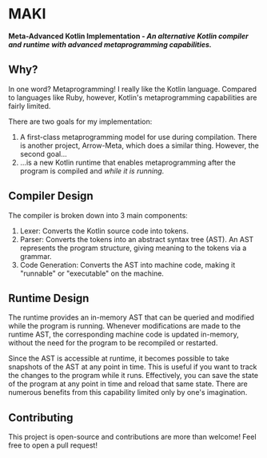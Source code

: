 # MAKI

**Meta-Advanced Kotlin Implementation - _An alternative Kotlin compiler and runtime with advanced metaprogramming capabilities._**

## Why?

In one word? Metaprogramming! I really like the Kotlin language. Compared to languages like Ruby, however, Kotlin's metaprogramming capabilities are fairly limited.

There are two goals for my implementation:

1. A first-class metaprogramming model for use during compilation. There is another project, Arrow-Meta, which does a similar thing. However, the second goal...
1. ...is a new Kotlin runtime that enables metaprogramming after the program is compiled and *while it is running*.

## Compiler Design

The compiler is broken down into 3 main components:

1. Lexer: Converts the Kotlin source code into tokens.
1. Parser: Converts the tokens into an abstract syntax tree (AST). An AST represents the program structure, giving meaning to the tokens via a grammar.
1. Code Generation: Converts the AST into machine code, making it "runnable" or "executable" on the machine.

## Runtime Design

The runtime provides an in-memory AST that can be queried and modified while the program is running. Whenever modifications are made to the runtime AST, the corresponding machine code is updated in-memory, without the need for the program to be recompiled or restarted.

Since the AST is accessible at runtime, it becomes possible to take snapshots of the AST at any point in time. This is useful if you want to track the changes to the program while it runs. Effectively, you can save the state of the program at any point in time and reload that same state. There are numerous benefits from this capability limited only by one's imagination.

## Contributing

This project is open-source and contributions are more than welcome! Feel free to open a pull request!
